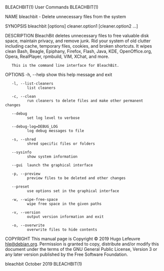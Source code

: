 BLEACHBIT(1)                                                                             User Commands                                                                             BLEACHBIT(1)

NAME
       bleachbit - Delete unnecessary files from the system

SYNOPSIS
       bleachbit [options] cleaner.option1 [cleaner.option2 ...]

DESCRIPTION
       BleachBit deletes unnecessary files to free valuable disk space, maintain privacy, and remove junk. Rid your system of old clutter including cache, temporary files, cookies, and broken
       shortcuts.  It wipes clean Bash, Beagle, Epiphany, Firefox, Flash, Java, KDE, OpenOffice.org, Opera, RealPlayer, rpmbuild, VIM, XChat, and more.

       This is the command line interface for BleachBit.

OPTIONS
       -h, --help
              show this help message and exit

       -l, --list-cleaners
              list cleaners

       -c, --clean
              run cleaners to delete files and make other permanent changes

       --debug
              set log level to verbose

       --debug-log=DEBUG_LOG
              log debug messages to file

       -s, --shred
              shred specific files or folders

       --sysinfo
              show system information

       --gui  launch the graphical interface

       -p, --preview
              preview files to be deleted and other changes

       --preset
              use options set in the graphical interface

       -w, --wipe-free-space
              wipe free space in the given paths

       -v, --version
              output version information and exit

       -o, --overwrite
              overwrite files to hide contents

COPYRIGHT
       This manual page is Copyright © 2019 Hugo Lefeuvre <hle@debian.org>.  Permission is granted to copy, distribute and/or modify this document under the terms of the  GNU  General  Public
       License, Version 3 or any later version published by the Free Software Foundation.

bleachbit                                                                                 October 2019                                                                             BLEACHBIT(1)
